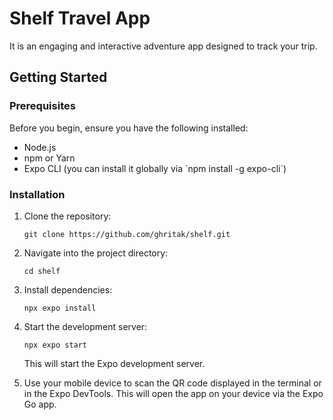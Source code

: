# Shelf Travel App

It is an engaging and interactive adventure app designed to track your trip.

## Getting Started

### Prerequisites

Before you begin, ensure you have the following installed:

- Node.js
- npm or Yarn
- Expo CLI (you can install it globally via \`npm install -g expo-cli\`)

### Installation

1. Clone the repository:

   ```
   git clone https://github.com/ghritak/shelf.git
   ```

2. Navigate into the project directory:

   ```
   cd shelf
   ```

3. Install dependencies:

   ```
   npx expo install
   ```

4. Start the development server:

   ```
   npx expo start
   ```

   This will start the Expo development server.

5. Use your mobile device to scan the QR code displayed in the terminal or in the Expo DevTools. This will open the app on your device via the Expo Go app.
